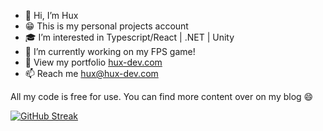 - 👋 Hi, I’m Hux
- 😁 This is my personal projects account
- 🎓 I’m interested in Typescript/React | .NET | Unity
- 🔧 I’m currently working on my FPS game! 
- 🤖 View my portfolio [hux-dev.com](https://hux-dev.com)
- 📫 Reach me hux@hux-dev.com

All my code is free for use. You can find more content over on my blog 😄

[![GitHub Streak](https://github-readme-streak-stats.herokuapp.com?user=huuxxx&theme=dark)](https://git.io/streak-stats)
